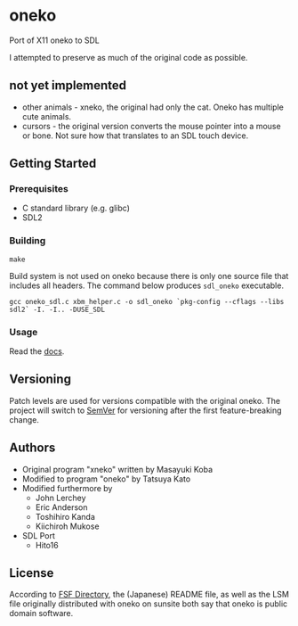 # oneko

Port of X11 oneko to SDL 

I attempted to preserve as much of the original code as possible.

## not yet implemented
* other animals - xneko, the original had only the cat.  Oneko has multiple cute animals.
* cursors - the original version converts the mouse pointer into a mouse or bone. Not sure how that translates to an SDL touch device.

## Getting Started

### Prerequisites

- C standard library (e.g. glibc)
- SDL2

### Building

```
make
```

Build system is not used on oneko because there is only one source file that includes all headers. The command below produces `sdl_oneko` executable.

```
gcc oneko_sdl.c xbm_helper.c -o sdl_oneko `pkg-config --cflags --libs sdl2` -I. -I.. -DUSE_SDL
```

### Usage

Read the [docs](doc).

## Versioning

Patch levels are used for versions compatible with the original oneko. The project will switch to [SemVer](https://semver.org/) for versioning after the first feature-breaking change.

## Authors

* Original program "xneko" written by Masayuki Koba
* Modified to program "oneko" by Tatsuya Kato
* Modified furthermore by
  - John Lerchey
  - Eric Anderson
  - Toshihiro Kanda
  - Kiichiroh Mukose
* SDL Port
  - Hito16

## License

According to [FSF Directory][1], the (Japanese) README file, as well as the LSM file originally distributed with oneko on sunsite both say that oneko is public domain software.

[1]: https://directory.fsf.org/wiki/Oneko#tab=Details
